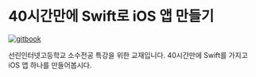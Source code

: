 # 40시간만에 Swift로 iOS 앱 만들기

[![gitbook](https://img.shields.io/badge/read_on-GitBook-orange.svg)](https://devxoul.gitbooks.io/ios-with-swift-in-40-hours/content/)

선린인터넷고등학교 소수전공 특강을 위한 교재입니다. 40시간만에 Swift를 가지고 iOS 앱 하나를 만들어봅시다.
